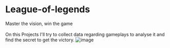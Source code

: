 # League-of-legends
Master the vision, win the game
<br>
<br>
On this Projects I'll try to collect data regarding gameplays to analyse it and find the secret to get the victory.
![image]()
